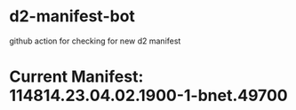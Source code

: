 # d2-manifest-bot
github action for checking for new d2 manifest

# Current Manifest: 114814.23.04.02.1900-1-bnet.49700